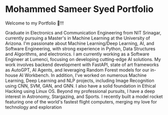 # Mohammed Sameer Syed Portfolio

Welcome to my Portfolio 👋!!!

Graduate in Electronics and Communication Engineering from NIT Srinagar, currently pursuing a Master's in
Machine Learning at the University of Arizona. I'm passionate about Machine Learning/Deep Learning, AI,
and Software Engineering, with strong experience in Python, Data Structures and Algorithms, and
electronics. I am currently working as a Software Engineer at Lumenci, focusing on developing
cutting-edge AI solutions. My work involves backend development with FastAPI, state of art frameworks as
AutoGPT, AI Agents, and leveraging Random Forest models for our in-house AI Workbench. In addition, I've
worked on numerous Machine Learning, Deep Learning and NLP projects, including Image Recognition using
CNN, SVM, GAN, and GNN. I also have a solid foundation in Ethical Hacking using Linux OS. Beyond my
professional pursuits, I have a deep interest in Astronomy, Stargazing, and Sports. I recently built a
model rocket featuring one of the world's fastest flight computers, merging my love for technology and
exploration